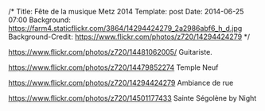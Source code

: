 /* 
Title: Fête de la musique Metz 2014
Template: post
Date: 2014-06-25 07:00
Background: https://farm4.staticflickr.com/3864/14294424279_2a2986abf6_h_d.jpg
Background-Credit: https://www.flickr.com/photos/z720/14294424279
*/

<https://www.flickr.com/photos/z720/14481062005/>
Guitariste.

<https://www.flickr.com/photos/z720/14479852274>
Temple Neuf

<https://www.flickr.com/photos/z720/14294424279>
Ambiance de rue

<https://www.flickr.com/photos/z720/14501177433>
Sainte Ségolène by Night